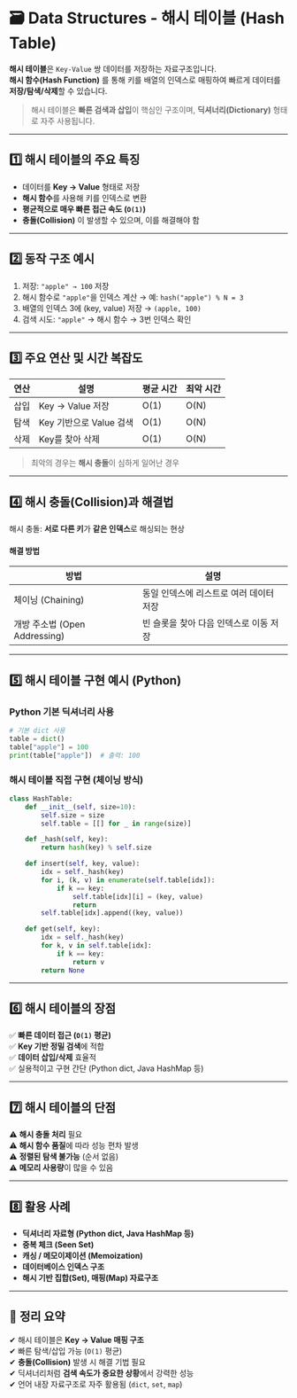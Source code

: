 # 🗃️ Data Structures - 해시 테이블 (Hash Table)

**해시 테이블**은 `Key-Value` 쌍 데이터를 저장하는 자료구조입니다.  
**해시 함수(Hash Function)** 를 통해 키를 배열의 인덱스로 매핑하여 빠르게 데이터를 **저장/탐색/삭제**할 수 있습니다.

> 해시 테이블은 **빠른 검색과 삽입**이 핵심인 구조이며, **딕셔너리(Dictionary)** 형태로 자주 사용됩니다.

---

## 1️⃣ 해시 테이블의 주요 특징

- 데이터를 **Key → Value** 형태로 저장  
- **해시 함수**를 사용해 키를 인덱스로 변환  
- **평균적으로 매우 빠른 접근 속도 (`O(1)`)**  
- **충돌(Collision)** 이 발생할 수 있으며, 이를 해결해야 함

---

## 2️⃣ 동작 구조 예시

1. 저장: `"apple" → 100` 저장  
2. 해시 함수로 `"apple"`을 인덱스 계산 → 예: `hash("apple") % N = 3`  
3. 배열의 인덱스 3에 (key, value) 저장 → `(apple, 100)`  
4. 검색 시도: `"apple"` → 해시 함수 → 3번 인덱스 확인

---

## 3️⃣ 주요 연산 및 시간 복잡도

| 연산       | 설명                           | 평균 시간 | 최악 시간 |
|------------|--------------------------------|-----------|-----------|
| 삽입       | Key → Value 저장               | O(1)      | O(N)      |
| 탐색       | Key 기반으로 Value 검색        | O(1)      | O(N)      |
| 삭제       | Key를 찾아 삭제                | O(1)      | O(N)      |

> 최악의 경우는 **해시 충돌**이 심하게 일어난 경우

---

## 4️⃣ 해시 충돌(Collision)과 해결법

해시 충돌: **서로 다른 키**가 **같은 인덱스**로 해싱되는 현상

#### 해결 방법

| 방법            | 설명                                      |
|-----------------|-------------------------------------------|
| 체이닝 (Chaining) | 동일 인덱스에 리스트로 여러 데이터 저장  |
| 개방 주소법 (Open Addressing) | 빈 슬롯을 찾아 다음 인덱스로 이동 저장 |

---

## 5️⃣ 해시 테이블 구현 예시 (Python)

### Python 기본 딕셔너리 사용

```python
# 기본 dict 사용
table = dict()
table["apple"] = 100
print(table["apple"])  # 출력: 100
```

### 해시 테이블 직접 구현 (체이닝 방식)

```python
class HashTable:
    def __init__(self, size=10):
        self.size = size
        self.table = [[] for _ in range(size)]

    def _hash(self, key):
        return hash(key) % self.size

    def insert(self, key, value):
        idx = self._hash(key)
        for i, (k, v) in enumerate(self.table[idx]):
            if k == key:
                self.table[idx][i] = (key, value)
                return
        self.table[idx].append((key, value))

    def get(self, key):
        idx = self._hash(key)
        for k, v in self.table[idx]:
            if k == key:
                return v
        return None
```

---

## 6️⃣ 해시 테이블의 장점

✅ **빠른 데이터 접근 (`O(1)` 평균)**  
✅ **Key 기반 정밀 검색**에 적합  
✅ **데이터 삽입/삭제** 효율적  
✅ 실용적이고 구현 간단 (Python dict, Java HashMap 등)

---

## 7️⃣ 해시 테이블의 단점

⚠️ **해시 충돌 처리** 필요  
⚠️ **해시 함수 품질**에 따라 성능 편차 발생  
⚠️ **정렬된 탐색 불가능** (순서 없음)  
⚠️ **메모리 사용량**이 많을 수 있음

---

## 8️⃣ 활용 사례

- **딕셔너리 자료형 (Python dict, Java HashMap 등)**  
- **중복 체크 (Seen Set)**  
- **캐싱 / 메모이제이션 (Memoization)**  
- **데이터베이스 인덱스 구조**  
- **해시 기반 집합(Set), 매핑(Map) 자료구조**

---

## 🎯 정리 요약 

✔ 해시 테이블은 **Key → Value 매핑 구조**  
✔ 빠른 탐색/삽입 가능 (`O(1)` 평균)  
✔ **충돌(Collision)** 발생 시 해결 기법 필요  
✔ 딕셔너리처럼 **검색 속도가 중요한 상황**에서 강력한 성능  
✔ 언어 내장 자료구조로 자주 활용됨 (`dict`, `set`, `map`)
